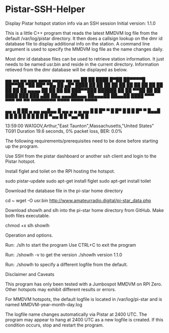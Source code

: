 # Pistar-SSH-Helper
Display Pistar hotspot station info via an SSH session
Initial version: 1.1.0

This is a little C++ program that reads the latest MMDVM log
file from the default /var/log/pistar directory. It then
does a callsign lookup on the dmr id database file to
display additional info on the station. A command line
argument is used to specify the MMDVM log file as the
name changes daily.

Most dmr id database files can be used to retrieve station
information. It just needs to be named usr.bin and reside
in the current directory. Information retieved from the
dmr database will be displayed as below.

▄▄      ▄▄    ▄▄       ▄▄▄        ▄▄▄▄     ▄▄▄▄    ▄▄    ▄▄
██      ██   ████     █▀██      ██▀▀▀▀█   ██▀▀██   ▀██  ██▀
▀█▄ ██ ▄█▀   ████       ██     ██        ██    ██   ██  ██
 ██ ██ ██   ██  ██      ██     ██  ▄▄▄▄  ██    ██   ██  ██
 ███▀▀███   ██████      ██     ██  ▀▀██  ██    ██    ████
 ███  ███  ▄██  ██▄  ▄▄▄██▄▄▄   ██▄▄▄██   ██▄▄██     ████
 ▀▀▀  ▀▀▀  ▀▀    ▀▀  ▀▀▀▀▀▀▀▀     ▀▀▀▀     ▀▀▀▀      ▀▀▀▀


   ▄▄            ▄    █
   ██    ▄ ▄▄  ▄▄█▄▄  █ ▄▄   ▄   ▄   ▄ ▄▄
  █  █   █▀  ▀   █    █▀  █  █   █   █▀  ▀
  █▄▄█   █       █    █   █  █   █   █
 █    █  █       ▀▄▄  █   █  ▀▄▄▀█   █

13:59:00 WA1GOV,Arthur,"East Taunton",Massachusetts,"United States" TG91
         Duration  19.6 seconds, 0% packet loss, BER: 0.0%

The following requirements/prerequisites need to be done before
starting up the program.

Use SSH from the pistar dashboard or another ssh client and login
to the Pistar hotspot.

Install figlet and toilet on the RPI hosting the hotspot.

sudo pistar-update
sudo apt-get install figlet
sudo apt-get install toilet

Download the database file in the pi-star home directory

cd ~
wget -O usr.bin http://www.amateurradio.digital/pi-star_data.php

Download showlh and slh into the pi-star home directory from GitHub.
Make both files executable.

chmod +x slh showlh

Operation and options.

Run: ./slh to start the program
Use CTRL+C to exit the program

Run: ./showlh -v to get the version
./showlh version 1.1.0

Run: ./showlh <logfile name>
to specify a different logfile from the default.

Disclaimer and Caveats

This program has only been tested with a Jumbospot MMDVM on RPI Zero.
Other hotspots may exhibit different results or errors.

For MMDVM hotspots, the default logfile is located in /var/log/pi-star and is named
MMDVM-year-month-day.log

The logfile name changes automatically via Pistar at 2400 UTC.
The program may appear to hang at 2400 UTC as a new logfile is created.
If this condition occurs, stop and restart the program.

